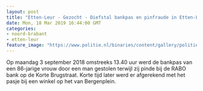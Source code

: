 ```yaml
---
layout: post
title: "Etten-Leur - Gezocht - Diefstal bankpas en pinfraude in Etten-Leur"
date: Mon, 18 Mar 2019 16:44:00 GMT
categories: 
- noord-brabant 
- etten-leur 
feature_image: "https://www.politie.nl/binaries/content/gallery/politie/gezocht/verdachten/2019/maart/09-ob/bb_190318/z2-01.jpg"
---
```


Op maandag 3 september 2018 omstreeks 13.40 uur werd de bankpas van een 86-jarige vrouw door een man gestolen terwijl zij pinde bij de RABO bank op de Korte Brugstraat. Korte tijd later werd er afgerekend met het pasje bij een winkel op het van Bergenplein.
